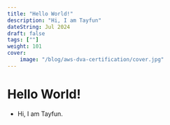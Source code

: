 ```yaml
---
title: "Hello World!"
description: "Hi, I am Tayfun"
dateString: Jul 2024
draft: false
tags: [""]
weight: 101
cover:
    image: "/blog/aws-dva-certification/cover.jpg"
---
```


# Hello World!

- Hi, I am Tayfun.